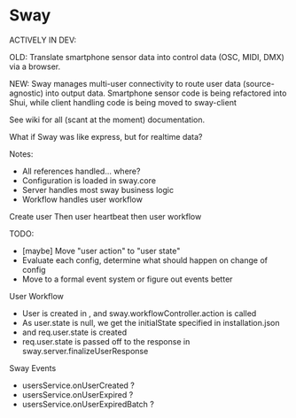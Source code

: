 Sway
====
ACTIVELY IN DEV:

OLD: Translate smartphone sensor data into control data (OSC, MIDI, DMX) via a browser.

NEW: Sway manages multi-user connectivity to route user data (source-agnostic) into output data.
Smartphone sensor code is being refactored into Shui, while client handling code is being moved to sway-client

See wiki for all (scant at the moment) documentation.

What if Sway was like express, but for realtime data?


Notes:

- All references handled... where?
- Configuration is loaded in sway.core
- Server handles most sway business logic
- Workflow handles user workflow


Create user
Then user heartbeat
then user workflow


TODO:
- [maybe] Move "user action" to "user state"
- Evaluate each config, determine what should happen on change of config
- Move to a formal event system or figure out events better


User Workflow
- User is created in , and sway.workflowController.action is called
- As user.state is null, we get the initialState specified in installation.json
- and req.user.state is created
- req.user.state is passed off to the response in sway.server.finalizeUserResponse


Sway Events
- usersService.onUserCreated ?
- usersService.onUserExpired ?
- usersService.onUserExpiredBatch ?